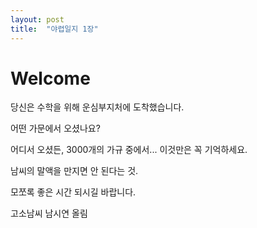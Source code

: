 ```yaml
---
layout: post
title:  "야렵일지 1장"
---
```


# Welcome

당신은 수학을 위해 운심부지처에 도착했습니다.

어떤 가문에서 오셨나요?

어디서 오셨든, 3000개의 가규 중에서... 이것만은 꼭 기억하세요.

남씨의 말액을 만지면 안 된다는 것.

모쪼록 좋은 시간 되시길 바랍니다.

고소남씨 남시연 올림
